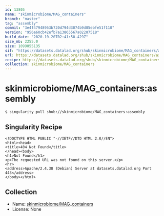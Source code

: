 ```yaml
---
id: 13805
name: "skinmicrobiome/MAG_containers"
branch: "master"
tag: "assembly"
commit: "3e4f47948963b720d794d3074b9d05ebfe51f110"
version: "956a60cb42efb7a13865567a02207518"
build_date: "2020-10-20T02:41:50.429Z"
size_mb: 2255.0
size: 1099055135
sif: "https://datasets.datalad.org/shub/skinmicrobiome/MAG_containers/assembly/2020-10-20-3e4f4794-956a60cb/956a60cb42efb7a13865567a02207518.sif"
url: https://datasets.datalad.org/shub/skinmicrobiome/MAG_containers/assembly/2020-10-20-3e4f4794-956a60cb/
recipe: https://datasets.datalad.org/shub/skinmicrobiome/MAG_containers/assembly/2020-10-20-3e4f4794-956a60cb/Singularity
collection: skinmicrobiome/MAG_containers
---
```


# skinmicrobiome/MAG_containers:assembly

```bash
$ singularity pull shub://skinmicrobiome/MAG_containers:assembly
```

## Singularity Recipe

```singularity
<!DOCTYPE HTML PUBLIC "-//IETF//DTD HTML 2.0//EN">
<html><head>
<title>404 Not Found</title>
</head><body>
<h1>Not Found</h1>
<p>The requested URL was not found on this server.</p>
<hr>
<address>Apache/2.4.38 (Debian) Server at datasets.datalad.org Port 443</address>
</body></html>
```

## Collection

 - Name: [skinmicrobiome/MAG_containers](https://github.com/skinmicrobiome/MAG_containers)
 - License: None

